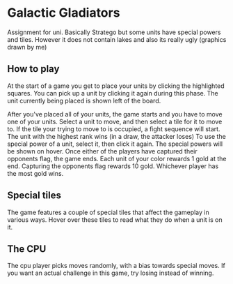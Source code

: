 # Galactic Gladiators
Assignment for uni. Basically Stratego but some units have special powers and tiles.
However it does not contain lakes and also its really ugly (graphics drawn by me)

## How to play
At the start of a game you get to place your units by clicking the highlighted squares.
You can pick up a unit by clicking it again during this phase.
The unit currently being placed is shown left of the board.

After you've placed all of your units, the game starts and you have to move one of your units.
Select a unit to move, and then select a tile for it to move to.
If the tile your trying to move to is occupied, a fight sequence will start. The unit with the highest rank wins (in a draw, the attacker loses)
To use the special power of a unit, select it, then click it again.
The special powers will be shown on hover.
Once either of the players have captured their opponents flag, the game ends.
Each unit of your color rewards 1 gold at the end.
Capturing the opponents flag rewards 10 gold.
Whichever player has the most gold wins.

## Special tiles
The game features a couple of special tiles that affect the gameplay in various ways.
Hover over these tiles to read what they do when a unit is on it.

## The CPU
The cpu player picks moves randomly, with a bias towards special moves.
If you want an actual challenge in this game, try losing instead of winning.

